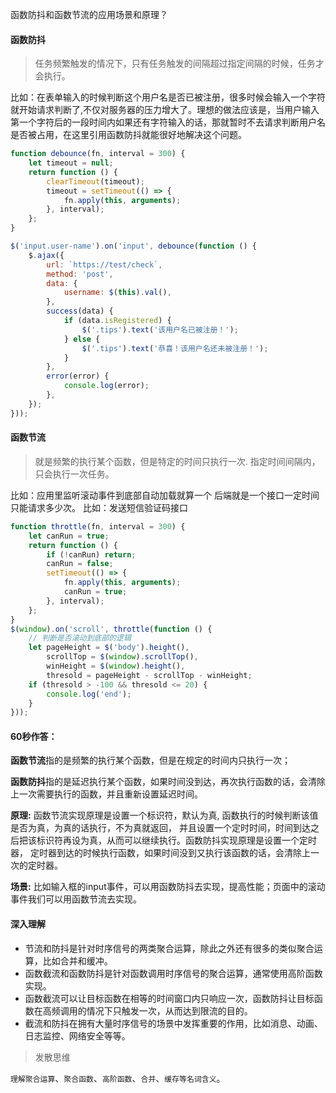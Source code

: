 函数防抖和函数节流的应用场景和原理？

#### 函数防抖
> 任务频繁触发的情况下，只有任务触发的间隔超过指定间隔的时候，任务才会执行。

比如：在表单输入的时候判断这个用户名是否已被注册，很多时候会输入一个字符就开始请求判断了,不仅对服务器的压力增大了。理想的做法应该是，当用户输入第一个字符后的一段时间内如果还有字符输入的话，那就暂时不去请求判断用户名是否被占用，在这里引用函数防抖就能很好地解决这个问题。
```javascript
function debounce(fn, interval = 300) {
    let timeout = null;
    return function () {
        clearTimeout(timeout);
        timeout = setTimeout(() => {
            fn.apply(this, arguments);
        }, interval);
    };
}

$('input.user-name').on('input', debounce(function () {
    $.ajax({
        url: `https://test/check`,
        method: 'post',
        data: {
            username: $(this).val(),
        },
        success(data) {
            if (data.isRegistered) {
                $('.tips').text('该用户名已被注册！');
            } else {
                $('.tips').text('恭喜！该用户名还未被注册！');
            }
        },
        error(error) {
            console.log(error);
        },
    });
}));
```
#### 函数节流
> 就是频繁的执行某个函数，但是特定的时间只执行一次.
指定时间间隔内，只会执行一次任务。

比如：应用里监听滚动事件到底部自动加载就算一个
后端就是一个接口一定时间只能请求多少次。
比如：发送短信验证码接口
```javascript
function throttle(fn, interval = 300) {
    let canRun = true;
    return function () {
        if (!canRun) return;
        canRun = false;
        setTimeout(() => {
            fn.apply(this, arguments);
            canRun = true;
        }, interval);
    };
}
$(window).on('scroll', throttle(function () {
    // 判断是否滚动到底部的逻辑
    let pageHeight = $('body').height(),
        scrollTop = $(window).scrollTop(),
        winHeight = $(window).height(),
        thresold = pageHeight - scrollTop - winHeight;
    if (thresold > -100 && thresold <= 20) {
        console.log('end');
    }
}));
```

#### 60秒作答：

**函数节流**指的是频繁的执行某个函数，但是在规定的时间内只执行一次；

**函数防抖**指的是延迟执行某个函数，如果时间没到达，再次执行函数的话，会清除上一次需要执行的函数，并且重新设置延迟时间。

**原理:** 函数节流实现原理是设置一个标识符，默认为真, 函数执行的时候判断该值是否为真，为真的话执行，不为真就返回，
并且设置一个定时时间，时间到达之后把该标识符再设为真，从而可以继续执行。函数防抖实现原理是设置一个定时器，
定时器到达的时候执行函数，如果时间没到又执行该函数的话，会清除上一次的定时器。

**场景:** 比如输入框的input事件，可以用函数防抖去实现，提高性能；页面中的滚动事件我们可以用函数节流去实现。


#### 深入理解
* 节流和防抖是针对时序信号的两类聚合运算，除此之外还有很多的类似聚合运算，比如合并和缓冲。 
* 函数截流和函数防抖是针对函数调用时序信号的聚合运算，通常使用高阶函数实现。
* 函数截流可以让目标函数在相等的时间窗口内只响应一次，函数防抖让目标函数在高频调用的情况下只触发一次，从而达到限流的目的。
* 截流和防抖在拥有大量时序信号的场景中发挥重要的作用，比如消息、动画、日志监控、网络安全等等。
> 发散思维

`理解聚合运算`、`聚合函数`、`高阶函数`、`合并`、`缓存等名词含义`。
